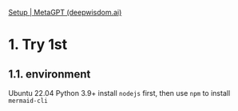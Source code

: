 [Setup | MetaGPT (deepwisdom.ai)](https://docs.deepwisdom.ai/main/en/guide/get_started/setup.html)

# 1. Try 1st

## 1.1. environment

Ubuntu 22.04 
Python 3.9+
install `nodejs` first, then use `npm` to install `mermaid-cli`
